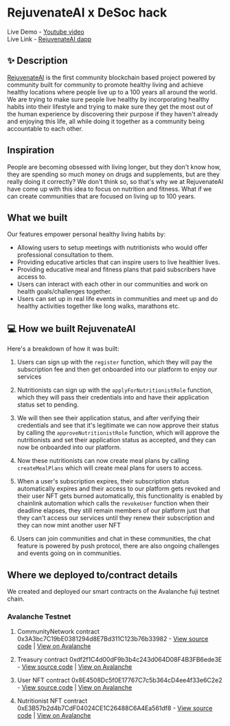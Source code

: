 # RejuvenateAI x DeSoc hack 

Live Demo - [Youtube video]() <br />
Live Link - [RejuvenateAI dapp]() <br />

## ✨ Description

[RejuvenateAI]() is the first community blockchain based project powered by community built for community to promote healthy living and achieve  healthy locations where people live up to a 100 years all around the world. We are trying to make sure people live healthy by incorporating healthy habits into their lifestyle and trying to make sure they get the most out of the human experience by discovering their purpose if they haven't already and enjoying this life, all while doing it together as a community being accountable to each other.

## Inspiration

People are becoming obsessed with living longer, but they don't know how, they are spending so much money on drugs and supplements, but are they really doing it correctly? We don't think so, so that's why we at RejuvenateAI have come up with this idea to focus on nutrition and fitness. What if we can create communities that are focused on living up to 100 years. 

## What we built

Our features empower personal healthy living habits by:

- Allowing users to setup meetings with nutritionists who would offer professional consultation to them.
- Providing educative articles that can inspire users to live healthier lives. 
- Providing educative meal and fitness plans that paid subscribers have access to.
- Users can interact with each other in our communities and work on health goals/challenges together.
- Users can set up in real life events in communities and meet up and do healthy activities together like long walks, marathons etc.

## 💻 How we built RejuvenateAI

Here's a breakdown of how it was built:


1. Users can sign up with the ```register``` function, which they will pay the subscription fee and then get onboarded into our platform to enjoy our services

2. Nutritionists can sign up with the ```applyForNutritionistRole``` function, which they will pass their credentials into and have their application status set to pending.

3. We will then see their application status, and after verifying their credentials and see that it's legitimate we can now approve their status by calling the ```approveNutritionistRole``` function, which will approve the nutritionists and set their application status as accepted, and they can now be onboarded into our platform.

4. Now these nutritionists can now create meal plans by calling ``createMealPlans`` which will create meal plans for users to access.

5. When a user's subscription expires, their subscription status automatically expires and their access to our platform gets revoked and their user NFT gets burned automatically, this functionality is enabled by chainlink automation which calls the ``revokeUser`` function when their deadline elapses, they still remain members of our platform just that they can't access our services until they renew their subscription and they can now mint another user NFT

6. Users can join communities and chat in these communities, the chat feature is powered by push protocol, there are also ongoing challenges and events going on in communities.


## Where we deployed to/contract details

We created and deployed our smart contracts on the Avalanche fuji testnet chain. 

### Avalanche Testnet

1. CommunityNetwork contract 0x3A3bc7C19bE0381294d8E7Bd311C123b76b33982 - [View source code](https://github.com/degencodebeast/RejuvenateAI-chainlink/blob/main/smart-contracts/contracts/CommunityNetwork.sol) | [View on Avalanche](https://testnet.snowtrace.io/address/0x3A3bc7C19bE0381294d8E7Bd311C123b76b33982)

2. Treasury contract 0xdf2f1C4d00dF9b3b4c243d064D08F4B3FB6ede3E - [View source code](https://github.com/degencodebeast/RejuvenateAI-chainlink/blob/main/smart-contracts/contracts/Treasury.sol) | [View on Avalanche](https://testnet.snowtrace.io/address/0xdf2f1C4d00dF9b3b4c243d064D08F4B3FB6ede3E)

3. User NFT contract 0x8E4508Dc5f0E17767C7c5b364cD4ee4f33e6C2e2 - [View source code](https://github.com/degencodebeast/RejuvenateAI-chainlink/blob/main/smart-contracts/contracts/UserNFT.sol) | [View on Avalanche](https://testnet.snowtrace.io/address/0x8E4508Dc5f0E17767C7c5b364cD4ee4f33e6C2e2)

4. Nutritionist NFT contract 0xE3B57b2d4b7CdF04024CE1C26488C6A4Ea561df8 - [View source code](https://github.com/degencodebeast/RejuvenateAI-chainlink/blob/main/smart-contracts/contracts/NutritionistNFT.sol) | [View on Avalanche](https://testnet.snowtrace.io/address/0xE3B57b2d4b7CdF04024CE1C26488C6A4Ea561df8)


